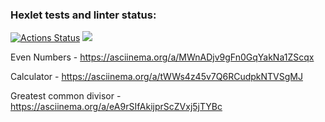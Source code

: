 ### Hexlet tests and linter status:
[![Actions Status](https://github.com/Reydenge/java-project-61/workflows/hexlet-check/badge.svg)](https://github.com/Reydenge/java-project-61/actions) <a href="https://codeclimate.com/github/Reydenge/java-project-61/maintainability"><img src="https://api.codeclimate.com/v1/badges/7fe4137899b62e43af2e/maintainability" /></a>

Even Numbers - https://asciinema.org/a/MWnADjv9gFn0GqYakNa1ZScqx

Calculator - https://asciinema.org/a/tWWs4z45v7Q6RCudpkNTVSgMJ

Greatest common divisor - https://asciinema.org/a/eA9rSIfAkijprScZVxj5jTYBc
